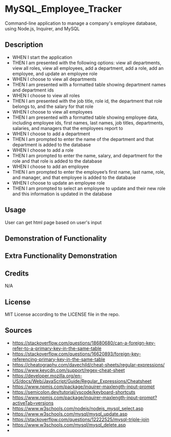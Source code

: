 # MySQL_Employee_Tracker

Command-line application to manage a company's employee database, using Node.js, Inquirer, and MySQL

## Description

- WHEN I start the application
- THEN I am presented with the following options: view all departments, view all roles, view all employees, add a department, add a role, add an employee, and update an employee role
- WHEN I choose to view all departments
- THEN I am presented with a formatted table showing department names and department ids
- WHEN I choose to view all roles
- THEN I am presented with the job title, role id, the department that role belongs to, and the salary for that role
- WHEN I choose to view all employees
- THEN I am presented with a formatted table showing employee data, including employee ids, first names, last names, job titles, departments, salaries, and managers that the employees report to
- WHEN I choose to add a department
- THEN I am prompted to enter the name of the department and that department is added to the database
- WHEN I choose to add a role
- THEN I am prompted to enter the name, salary, and department for the role and that role is added to the database
- WHEN I choose to add an employee
- THEN I am prompted to enter the employee’s first name, last name, role, and manager, and that employee is added to the database
- WHEN I choose to update an employee role
- THEN I am prompted to select an employee to update and their new role and this information is updated in the database

## Usage

User can get html page based on user's input

## Demonstration of Functionality



## Extra Functionality Demonstration



## Credits

N/A

## License

MIT License according to the LICENSE file in the repo.


## Sources
- https://stackoverflow.com/questions/18680680/can-a-foreign-key-refer-to-a-primary-key-in-the-same-table
- https://stackoverflow.com/questions/16620893/foreign-key-referencing-primary-key-in-the-same-table
- https://cheatography.com/davechild/cheat-sheets/regular-expressions/
- https://www.keycdn.com/support/regex-cheat-sheet
- https://developer.mozilla.org/en-US/docs/Web/JavaScript/Guide/Regular_Expressions/Cheatsheet
- https://www.npmjs.com/package/inquirer-maxlength-input-prompt
- https://semicolon.dev/tutorial/vscode/keyboard-shortcuts
- https://www.npmjs.com/package/inquirer-maxlength-input-prompt?activeTab=versions
- https://www.w3schools.com/nodejs/nodejs_mysql_select.asp
- https://www.w3schools.com/mysql/mysql_update.asp
- https://stackoverflow.com/questions/12222525/mysql-triple-join
- https://www.w3schools.com/mysql/mysql_delete.asp
- 